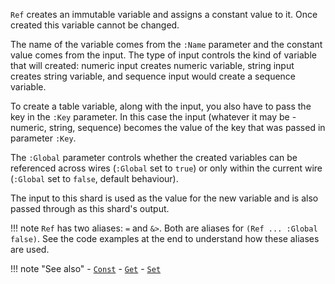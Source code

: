 `Ref` creates an immutable variable and assigns a constant value to it. Once created this variable cannot be changed.

The name of the variable comes from the `:Name` parameter and the constant value comes from the input. The type of input controls the kind of variable that will created: numeric input creates numeric variable, string input creates string variable, and sequence input would create a sequence variable.

To create a table variable, along with the input, you also have to pass the key in the `:Key` parameter. In this case the input (whatever it may be - numeric, string, sequence) becomes the value of the key that was passed in parameter `:Key`.

The `:Global` parameter controls whether the created variables can be referenced across wires (`:Global` set to `true`) or only within the current wire (`:Global` set to `false`, default behaviour).

The input to this shard is used as the value for the new variable and is also passed through as this shard's output.

!!! note
    `Ref` has two aliases: `=` and `&>`. Both are aliases for `(Ref ... :Global false)`. See the code examples at the end to understand how these aliases are used.

!!! note "See also"
    - [`Const`](../Const)
    - [`Get`](../Get)
    - [`Set`](../Set)
